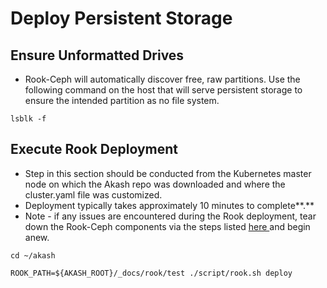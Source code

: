 # Deploy Persistent Storage

## Ensure Unformatted Drives

* Rook-Ceph will automatically discover free, raw partitions.  Use the following command on the host that will serve persistent storage to ensure the intended partition as no file system.

```
lsblk -f
```

## **Execute Rook Deployment**

* Step in this section should be conducted from the Kubernetes master node on which the Akash repo was downloaded and where the cluster.yaml file was customized.
* Deployment typically takes approximately 10 minutes to complete**.**
* Note - if any issues are encountered during the Rook deployment, tear down the Rook-Ceph components via the steps listed [here ](teardown.md)and begin anew.

```
cd ~/akash

ROOK_PATH=${AKASH_ROOT}/_docs/rook/test ./script/rook.sh deploy
```
